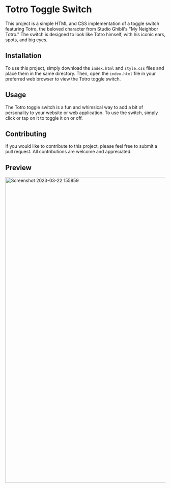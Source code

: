 # Totro Toggle Switch
This project is a simple HTML and CSS implementation of a toggle switch featuring Totro, the beloved character from Studio Ghibli's "My Neighbor Totro." The switch is designed to look like Totro himself, with his iconic ears, spots, and big eyes.

## Installation
To use this project, simply download the `index.html` and `style.css` files and place them in the same directory. Then, open the `index.html` file in your preferred web browser to view the Totro toggle switch.

## Usage
The Totro toggle switch is a fun and whimsical way to add a bit of personality to your website or web application. To use the switch, simply click or tap on it to toggle it on or off.

## Contributing
If you would like to contribute to this project, please feel free to submit a pull request. All contributions are welcome and appreciated.

## Preview
<img width="960" alt="Screenshot 2023-03-22 155859" src="https://user-images.githubusercontent.com/59678435/226877325-a5e738ed-891a-41eb-85b3-e71f2695d52f.png">
